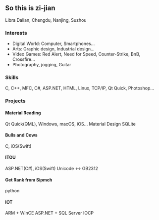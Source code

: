## So this is zi-jian

Libra
Dalian, Chengdu, Nanjing, Suzhou

### Interests
- Digital World: Computer, Smartphones...
- Arts: Graphic design, Industrial design...
- Video Games: Red Alert, Need for Speed, Counter-Strike, BnB, Crossfire...
- Photography, 	jogging, Guitar

### Skills
C, C++, MFC, C#, ASP.NET, HTML, Linux, TCP/IP, Qt Quick, Photoshop...

### Projects
#### Material Reading
Qt Quick(QML), Windows, macOS, iOS...
Material Design
SQLite

#### Bulls and Cows
C, iOS(Swift)

#### ITOU
ASP.NET(C#), iOS(Swift)
Unicode <-> GB2312

#### Get Rank from Sipmch
python

#### IOT
ARM + WinCE
ASP.NET + SQL Server
IOCP
